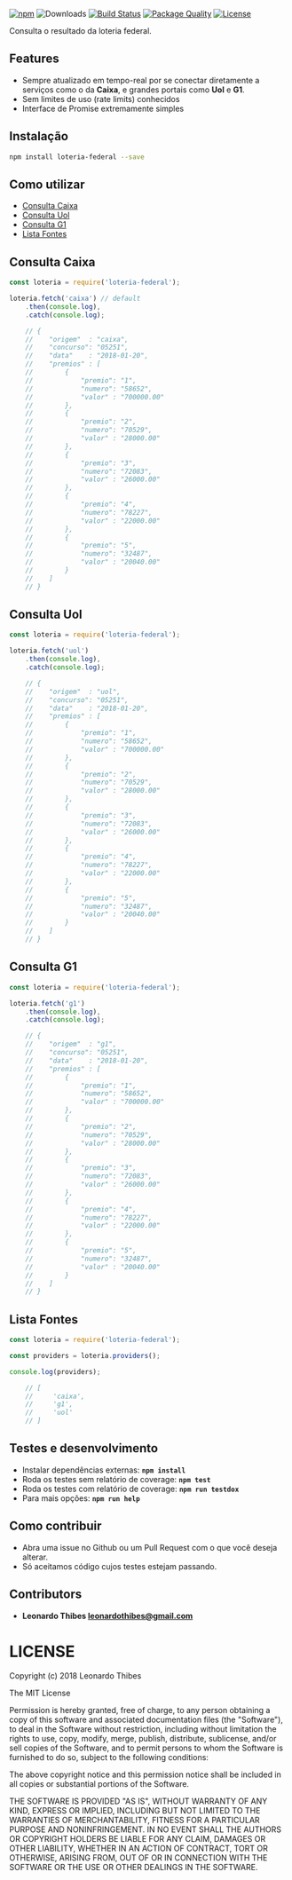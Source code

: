 [![npm](http://img.shields.io/npm/v/loteria-federal.svg)](https://www.npmjs.com/package/loteria-federal) ![Downloads](https://img.shields.io/npm/dm/loteria-federal.svg) [![Build Status](https://secure.travis-ci.org/leonardothibes/loteria-federal.png)](http://travis-ci.org/leonardothibes/loteria-federal) [![Package Quality](http://npm.packagequality.com/shield/loteria-federal.svg)](http://packagequality.com/#?package=loteria-federal) [![License](https://img.shields.io/npm/l/loteria-federal.svg)](LICENSE)

Consulta o resultado da loteria federal.

Features
--------

* Sempre atualizado em tempo-real por se conectar diretamente a serviços como o da __Caixa__, e grandes portais como __Uol__ e __G1__.
* Sem limites de uso (rate limits) conhecidos
* Interface de Promise extremamente simples

Instalação
----------

```bash
npm install loteria-federal --save
```

Como utilizar
-------------

* [Consulta Caixa](#consulta-caixa)
* [Consulta Uol](#consulta-uol)
* [Consulta G1](#consulta-g1)
* [Lista Fontes](#lista-fontes)

Consulta Caixa
--------------

```js
const loteria = require('loteria-federal');

loteria.fetch('caixa') // default
    .then(console.log),
    .catch(console.log);

    // {
    //    "origem"  : "caixa",
    //    "concurso": "05251",
    //    "data"    : "2018-01-20",
    //    "premios" : [
    //        {
    //            "premio": "1",
    //            "numero": "58652",
    //            "valor" : "700000.00"
    //        },
    //        {
    //            "premio": "2",
    //            "numero": "70529",
    //            "valor" : "28000.00"
    //        },
    //        {
    //            "premio": "3",
    //            "numero": "72083",
    //            "valor" : "26000.00"
    //        },
    //        {
    //            "premio": "4",
    //            "numero": "78227",
    //            "valor" : "22000.00"
    //        },
    //        {
    //            "premio": "5",
    //            "numero": "32487",
    //            "valor" : "20040.00"
    //        }
    //    ]
    // }
```

Consulta Uol
------------

```js
const loteria = require('loteria-federal');

loteria.fetch('uol')
    .then(console.log),
    .catch(console.log);

    // {
    //    "origem"  : "uol",
    //    "concurso": "05251",
    //    "data"    : "2018-01-20",
    //    "premios" : [
    //        {
    //            "premio": "1",
    //            "numero": "58652",
    //            "valor" : "700000.00"
    //        },
    //        {
    //            "premio": "2",
    //            "numero": "70529",
    //            "valor" : "28000.00"
    //        },
    //        {
    //            "premio": "3",
    //            "numero": "72083",
    //            "valor" : "26000.00"
    //        },
    //        {
    //            "premio": "4",
    //            "numero": "78227",
    //            "valor" : "22000.00"
    //        },
    //        {
    //            "premio": "5",
    //            "numero": "32487",
    //            "valor" : "20040.00"
    //        }
    //    ]
    // }
```

Consulta G1
-----------

```js
const loteria = require('loteria-federal');

loteria.fetch('g1')
    .then(console.log),
    .catch(console.log);

    // {
    //    "origem"  : "g1",
    //    "concurso": "05251",
    //    "data"    : "2018-01-20",
    //    "premios" : [
    //        {
    //            "premio": "1",
    //            "numero": "58652",
    //            "valor" : "700000.00"
    //        },
    //        {
    //            "premio": "2",
    //            "numero": "70529",
    //            "valor" : "28000.00"
    //        },
    //        {
    //            "premio": "3",
    //            "numero": "72083",
    //            "valor" : "26000.00"
    //        },
    //        {
    //            "premio": "4",
    //            "numero": "78227",
    //            "valor" : "22000.00"
    //        },
    //        {
    //            "premio": "5",
    //            "numero": "32487",
    //            "valor" : "20040.00"
    //        }
    //    ]
    // }
```

Lista Fontes
------------

```js
const loteria = require('loteria-federal');

const providers = loteria.providers();

console.log(providers);

    // [
    //     'caixa',
    //     'g1',
    //     'uol'
    // ]
```

Testes e desenvolvimento
------------------------

* Instalar dependências externas: **``npm install``**
* Roda os testes sem relatório de coverage: **``npm test``**
* Roda os testes com relatório de coverage: **``npm run testdox``**
* Para mais opções: **``npm run help``**

Como contribuir
-----------------

* Abra uma issue no Github ou um Pull Request com o que você deseja alterar.
* Só aceitamos código cujos testes estejam passando.

Contributors
------------

 * **Leonardo Thibes <leonardothibes@gmail.com>**

LICENSE
=======

Copyright (c) 2018 Leonardo Thibes

The MIT License

Permission is hereby granted, free of charge, to any person obtaining a copy of
this software and associated documentation files (the "Software"), to deal in
the Software without restriction, including without limitation the rights to
use, copy, modify, merge, publish, distribute, sublicense, and/or sell copies of
the Software, and to permit persons to whom the Software is furnished to do so,
subject to the following conditions:

The above copyright notice and this permission notice shall be included in all
copies or substantial portions of the Software.

THE SOFTWARE IS PROVIDED "AS IS", WITHOUT WARRANTY OF ANY KIND, EXPRESS OR
IMPLIED, INCLUDING BUT NOT LIMITED TO THE WARRANTIES OF MERCHANTABILITY, FITNESS
FOR A PARTICULAR PURPOSE AND NONINFRINGEMENT. IN NO EVENT SHALL THE AUTHORS OR
COPYRIGHT HOLDERS BE LIABLE FOR ANY CLAIM, DAMAGES OR OTHER LIABILITY, WHETHER
IN AN ACTION OF CONTRACT, TORT OR OTHERWISE, ARISING FROM, OUT OF OR IN
CONNECTION WITH THE SOFTWARE OR THE USE OR OTHER DEALINGS IN THE SOFTWARE.
